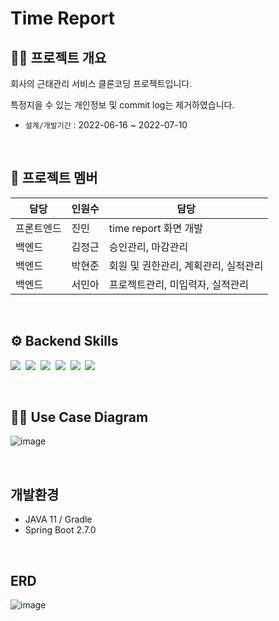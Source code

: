# Time Report

## 😶‍🌫️ 프로젝트 개요
회사의 근태관리 서비스 클론코딩 프로젝트입니다.

특정지을 수 있는 개인정보 및 commit log는 제거하였습니다.

- `설계/개발기간` : 2022-06-16 ~ 2022-07-10


<br />

## 🌟 프로젝트 멤버
| 담당   | 인원수   | 담당                   |
|------|-------|----------------------|
| 프론트엔드 | 진민    | time report 화면 개발    |
| 백엔드  | 김정근   | 승인관리, 마감관리           |
| 백엔드  | 박현준   | 회원 및 권한관리, 계획관리, 실적관리 |
| 백엔드  | 서민아  | 프로젝트관리, 미입력자, 실적관리   |

<br />

## ⚙ Backend Skills
<p>
  <img src="https://img.shields.io/badge/-SpringBoot-blue"/>&nbsp
  <img src="https://img.shields.io/badge/-Querydsl-yellow"/>&nbsp
  <img src="https://img.shields.io/badge/-SpringBatch-green"/>&nbsp
  <img src="https://img.shields.io/badge/-Oracle-blue"/>&nbsp
  <img src="https://img.shields.io/badge/-Redis-red"/>&nbsp
  <img src="https://img.shields.io/badge/-Spring Data JPA-grey"/>&nbsp
</p> 



<br />

## ✍🏻 Use Case Diagram
![image](https://user-images.githubusercontent.com/70880695/222138388-58cd2057-40bf-45bb-b7ea-810b8692cd6b.png)

<br />

## 개발환경
- JAVA 11 / Gradle 
- Spring Boot 2.7.0

<br />

## ERD
![image](https://user-images.githubusercontent.com/70880695/222144864-48166284-a250-41ec-9ae9-bf97224ace8b.png)


